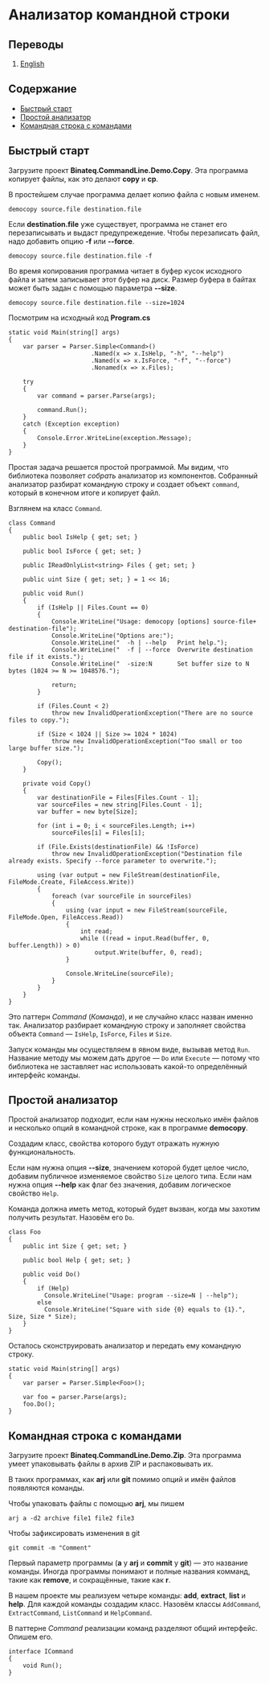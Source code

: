 # Анализатор командной строки

## Переводы

1. [English](README.md)

## Содержание

* [Быстрый старт](#быстрый-старт)
* [Простой анализатор](#простой-анализатор)
* [Командная строка с командами](#командная-строка-с-командами)

## Быстрый старт

Загрузите проект **Binateq.CommandLine.Demo.Copy**. Эта программа копирует файлы, как это делают
**copy** и **cp**.

В простейшем случае программа делает копию файла с новым именем.

```
democopy source.file destination.file
```

Если **destination.file** уже существует, программа не станет его перезаписывать и выдаст предупрежедение.
Чтобы перезаписать файл, надо добавить опцию **-f** или **--force**.

```
democopy source.file destination.file -f
```

Во время копирования программа читает в буфер кусок исходного файла и затем записывает этот буфер на диск.
Размер буфера в байтах может быть задан с помощью параметра **--size**.

```
democopy source.file destination.file --size=1024
```

Посмотрим на исходный код **Program.cs**

```
static void Main(string[] args)
{
    var parser = Parser.Simple<Command>()
                       .Named(x => x.IsHelp, "-h", "--help")
                       .Named(x => x.IsForce, "-f", "--force")
                       .Nonamed(x => x.Files);

    try
    {
        var command = parser.Parse(args);

        command.Run();
    }
    catch (Exception exception)
    {
        Console.Error.WriteLine(exception.Message);
    }
}
```

Простая задача решается простой программой. Мы видим, что библиотека позволяет *собрать* анализатор
из компонентов. Собранный анализатор разбират командную строку и создает объект `command`,
который в конечном итоге и копирует файл.

Взглянем на класс `Command`.

```
class Command
{
    public bool IsHelp { get; set; }

    public bool IsForce { get; set; }

    public IReadOnlyList<string> Files { get; set; }

    public uint Size { get; set; } = 1 << 16;

    public void Run()
    {
        if (IsHelp || Files.Count == 0)
        {
            Console.WriteLine("Usage: democopy [options] source-file+ destination-file");
            Console.WriteLine("Options are:");
            Console.WriteLine("  -h | --help   Print help.");
            Console.WriteLine("  -f | --force  Overwrite destination file if it exists.");
            Console.WriteLine("  -size:N       Set buffer size to N bytes (1024 >= N >= 1048576.");

            return;
        }

        if (Files.Count < 2)
            throw new InvalidOperationException("There are no source files to copy.");

        if (Size < 1024 || Size >= 1024 * 1024)
            throw new InvalidOperationException("Too small or too large buffer size.");

        Copy();
    }

    private void Copy()
    {
        var destinationFile = Files[Files.Count - 1];
        var sourceFiles = new string[Files.Count - 1];
        var buffer = new byte[Size];

        for (int i = 0; i < sourceFiles.Length; i++)
            sourceFiles[i] = Files[i];

        if (File.Exists(destinationFile) && !IsForce)
            throw new InvalidOperationException("Destination file already exists. Specify --force parameter to overwrite.");

        using (var output = new FileStream(destinationFile, FileMode.Create, FileAccess.Write))
        {
            foreach (var sourceFile in sourceFiles)
            {
                using (var input = new FileStream(sourceFile, FileMode.Open, FileAccess.Read))
                {
                    int read;
                    while ((read = input.Read(buffer, 0, buffer.Length)) > 0)
                        output.Write(buffer, 0, read);
                }

                Console.WriteLine(sourceFile);
            }
        }
    }
}
```

Это паттерн *Command* (*Команда*), и не случайно класс назван именно так. Анализатор разбирает
командную строку и заполняет свойства объекта `Command` — `IsHelp`, `IsForce`, `Files` и `Size`.

Запуск команды мы осуществляем в явном виде, вызывав метод `Run`. Название методу мы можем дать
другое — `Do` или `Execute` — потому что библиотека не заставляет нас использовать какой-то определённый
интерфейс команды.

## Простой анализатор

Простой анализатор подходит, если нам нужны несколько имён файлов и несколько опций в командной строке,
как в программе **democopy**.

Создадим класс, свойства которого будут отражать нужную функциональность.

Если нам нужна опция **--size**, значением которой будет целое число, добавим публичное изменяемое
свойство `Size` целого типа. Если нам нужна опция **--help** как флаг без значения, добавим логическое
свойство `Help`.

Команда должна иметь метод, который будет вызван, когда мы захотим получить результат. Назовём его `Do`.

```
class Foo
{
    public int Size { get; set; }

	public bool Help { get; set; }

	public void Do()
	{
	    if (Help)
		  Console.WriteLine("Usage: program --size=N | --help");
		else
		  Console.WriteLine("Square with side {0} equals to {1}.", Size, Size * Size);
	}
}
```

Осталось сконструировать анализатор и передать ему командную строку.

```
static void Main(string[] args)
{
    var parser = Parser.Simple<Foo>();

    var foo = parser.Parse(args);
    foo.Do();
}
```

## Командная строка с командами

Загрузите проект **Binateq.CommandLine.Demo.Zip**. Эта программа умеет упаковывать файлы в
архив ZIP и распаковывать их.

В таких программах, как **arj** или **git** помимо опций и имён файлов появляются команды.

Чтобы упаковать файлы с помощью **arj**, мы пишем

```
arj a -d2 archive file1 file2 file3
```

Чтобы зафиксировать изменения в git

```
git commit -m "Comment"
```

Первый параметр программы (**a** у **arj** и **commit** у **git**) — это название команды.
Иногда программы понимают и полные названия комманд, такие как **remove**, и сокращённые,
такие как **r**.

В нашем проекте мы реализуем четыре команды: **add**, **extract**, **list** и **help**.
Для каждой команды создадим класс. Назовём классы `AddCommand`, `ExtractCommand`,
`ListCommand` и `HelpCommand`.

В паттерне *Command* реализации команд разделяют общий интерфейс. Опишем его.

```
interface ICommand
{
    void Run();
}
```

